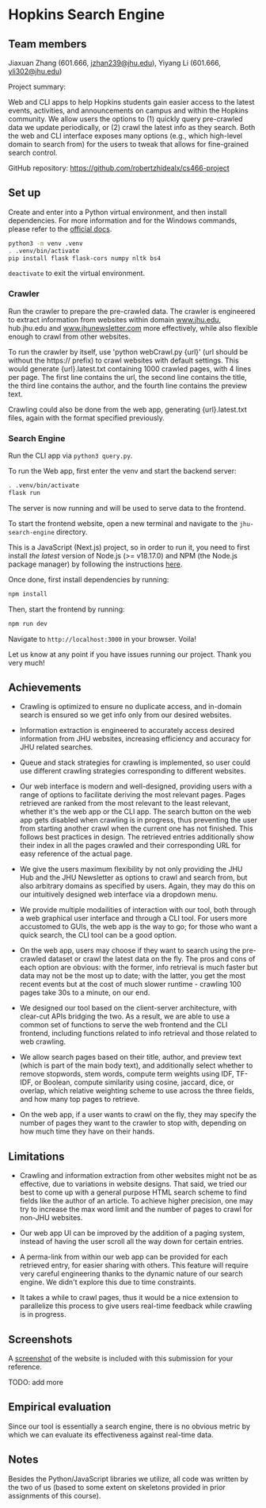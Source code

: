 # Hopkins Search Engine

## Team members

Jiaxuan Zhang (601.666, jzhan239@jhu.edu), Yiyang Li (601.666, yli302@jhu.edu)

Project summary:

Web and CLI apps to help Hopkins students gain easier access to the latest
events, activities, and announcements on campus and within the Hopkins
community. We allow users the options to (1) quickly query pre-crawled data we
update periodically, or (2) crawl the latest info as they search. Both the web
and CLI interface exposes many options (e.g., which high-level domain to search
from) for the users to tweak that allows for fine-grained search control.

GitHub repository: https://github.com/robertzhidealx/cs466-project

## Set up

Create and enter into a Python virtual environment, and then install
dependencies. For more information and for the Windows commands, please refer to
the [official docs](https://flask.palletsprojects.com/en/3.0.x/installation).

```bash
python3 -m venv .venv
. .venv/bin/activate
pip install flask flask-cors numpy nltk bs4
```

`deactivate` to exit the virtual environment.

### Crawler

Run the crawler to prepare the pre-crawled data. The crawler is engineered to 
extract information from websites within domain www.jhu.edu, hub.jhu.edu and 
www.jhunewsletter.com more effectively, while also flexible enough to crawl from
other websites.

To run the crawler by itself, use 'python webCrawl.py {url}' (url should be
without the https:// prefix) to crawl websites with default settings. This would
generate {url}.latest.txt containing 1000 crawled pages, with 4 lines per page.  The
first line contains the url, the second line contains the title, the third line
contains the author, and the fourth line contains the preview text.

Crawling could also be done from the web app, generating {url}.latest.txt files,
again with the format specified previously.

### Search Engine

Run the CLI app via `python3 query.py`.

To run the Web app, first enter the venv and start the backend server:

```bash 
. .venv/bin/activate
flask run
```

The server is now running and will be used to serve data to the frontend.

To start the frontend website, open a new terminal and navigate to the
`jhu-search-engine` directory.

This is a JavaScript (Next.js) project, so in order to run it, you need to first
install _the latest_ version of Node.js (>= v18.17.0) and NPM (the Node.js
package manager) by following the instructions
[here](https://docs.npmjs.com/downloading-and-installing-node-js-and-npm).

Once done, first install dependencies by running:

```bash
npm install
```

Then, start the frontend by running:

```bash
npm run dev
```

Navigate to `http://localhost:3000` in your browser. Voila!

Let us know at any point if you have issues running our project. Thank you very
much!

## Achievements
- Crawling is optimized to ensure no duplicate access, and in-domain search is ensured
  so we get info only from our desired websites.

- Information extraction is engineered to accurately access desired information
  from JHU websites, increasing efficiency and accuracy for JHU related searches.

- Queue and stack strategies for crawling is implemented, so user could use different
  crawling strategies corresponding to different websites.

- Our web interface is modern and well-designed, providing users with a range of
  options to facilitate deriving the most relevant pages. Pages retrieved are
  ranked from the most relevant to the least relevant, whether it's the web app
  or the CLI app. The search button on the web app gets disabled when crawling
  is in progress, thus preventing the user from starting another crawl when the
  current one has not finished. This follows best practices in design. The
  retrieved entries additionally show their index in all the pages crawled and
  their corresponding URL for easy reference of the actual page.

- We give the users maximum flexibility by not only providing the JHU Hub and
  the JHU Newsletter as options to crawl and search from, but also arbitrary
  domains as specified by users. Again, they may do this on our intuitively
  designed web interface via a dropdown menu.

- We provide multiple modailities of interaction with our tool, both through a
  web graphical user interface and through a CLI tool. For users more accustomed
  to GUIs, the web app is the way to go; for those who want a quick search, the
  CLI tool can be a good option.

- On the web app, users may choose if they want to search using the pre-crawled
  dataset or crawl the latest data on the fly. The pros and cons of each option
  are obvious: with the former, info retrieval is much faster but data may not
  be the most up to date; with the latter, you get the most recent events but at
  the cost of much slower runtime - crawling 100 pages take 30s to a minute, on
  our end.

- We designed our tool based on the client-server architecture, with clear-cut
  APIs bridging the two. As a result, we are able to use a common set of
  functions to serve the web frontend and the CLI frontend, including functions
  related to info retrieval and those related to web crawling.

- We allow search pages based on their title, author, and preview text (which is
  part of the main body text), and additionally select whether to remove
  stopwords, stem words, compute term weights using IDF, TF-IDF, or Boolean,
  compute similarity using cosine, jaccard, dice, or overlap, which relative
  weighting scheme to use across the three fields, and how many top pages to
  retrieve.

- On the web app, if a user wants to crawl on the fly, they may specify the
  number of pages they want to the crawler to stop with, depending on how much
  time they have on their hands.

## Limitations

- Crawling and information extraction from other websites might not be as
  effective, due to variations in website designs. That said, we tried our best
  to come up with a general purpose HTML search scheme to find fields like the
  author of an article. To achieve higher precision, one may try to increase the
  max word limit and the number of pages to crawl for non-JHU websites.

- Our web app UI can be improved by the addition of a paging system, instead of
  having the user scroll all the way down for certain entries.

- A perma-link from within our web app can be provided for each retrieved entry,
  for easier sharing with others. This feature will require very careful
  engineering thanks to the dynamic nature of our search engine. We didn't
  explore this due to time constraints.

- It takes a while to crawl pages, thus it would be a nice extension to
  parallelize this process to give users real-time feedback while crawling is in
  progress.

## Screenshots

A [screenshot](./webapp.png) of the website is included with this
submission for your reference.

TODO: add more

## Empirical evaluation

Since our tool is essentially a search engine, there is no obvious metric by
which we can evaluate its effectiveness against real-time data.

## Notes

Besides the Python/JavaScript libraries we utilize, all code was written by the
two of us (based to some extent on skeletons provided in prior assignments of
this course). 

